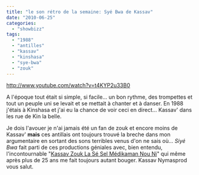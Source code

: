 ```yaml
---
title: "le son rétro de la semaine: Syé Bwa de Kassav"
date: "2010-06-25"
categories: 
  - "showbizz"
tags: 
  - "1988"
  - "antilles"
  - "kassav"
  - "kinshasa"
  - "sye-bwa"
  - "zouk"
---
```


http://www.youtube.com/watch?v=t4KYP2u33B0

A l'époque tout était si simple, si facile... un bon rythme, des trompettes et tout un peuple uni se levait et se mettait à chanter et à danser. En 1988 j'étais à Kinshasa et j'ai eu la chance de voir ceci en direct... Kassav' dans les rue de Kin la belle.

Je dois l'avouer je n'ai jamais été un fan de zouk et encore moins de Kassav' **mais** ces antillais ont toujours trouvé la breche dans mon argumentaire en sortant des sons terribles venus d'on ne sais où... _Siyé Bwa_ fait parti de ces productions géniales avec, bien entendu, l'incontournable "[Kassav Zouk La Sé Sel Médikaman Nou Ni](http://www.youtube.com/watch?v=aZ0BpzVRQPc)" qui même après plus de 25 ans me fait toujours autant bouger. Kassav Nymasprod vous salut.
